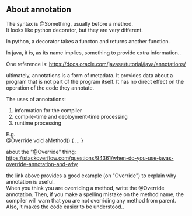 About annotation
-----------------------

The syntax is @Something, usually before a method.  
It looks like python decorator, but they are very different.

In python, a decorator takes a functon and returns another function.

In java, it is, as its name implies, something to provide extra information..

One reference is: https://docs.oracle.com/javase/tutorial/java/annotations/

ultimately, annotations is a form of metadata.
It provides data about a program that is not part of the program itself.
It has no direct effect on the operation of the code they annotate.

The uses of annotations:  
1. information for the compiler  
2. compile-time and deployment-time processing  
3. runtime processing

E.g.  
@Override
void aMethod() { ... }

about the "@Override" thing: https://stackoverflow.com/questions/94361/when-do-you-use-javas-override-annotation-and-why

the link above provides a good example (on "Override") to explain why annotation is useful.  
When you think you are overriding a method, write the @Override annotation.
Then, if you make a spelling mistake on the method name, the compiler will warn that you are not overriding any method from parent.  
Also, it makes the code easier to be understood..
